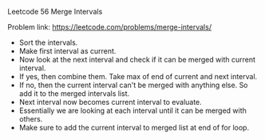 Leetcode 56 Merge Intervals

Problem link: https://leetcode.com/problems/merge-intervals/

+ Sort the intervals.
+ Make first interval as current.
+ Now look at the next interval and check if it can be merged with current interval.
+ If yes, then combine them. Take max of end of current and next interval.
+ If no, then the current interval can't be merged with anything else. So add it
          to the merged intervals list.
+ Next interval now becomes current interval to evaluate.
+ Essentially we are looking at each interval until it can be merged with others.
+ Make sure to add the current interval to merged list at end of for loop.
